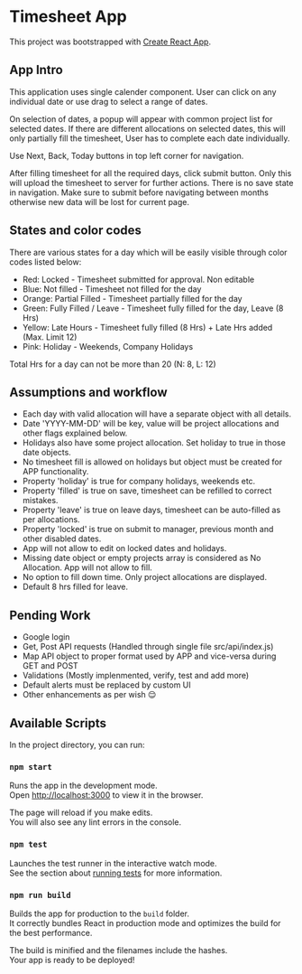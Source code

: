 # Timesheet App

This project was bootstrapped with [Create React App](https://github.com/facebook/create-react-app).

## App Intro

This application uses single calender component. User can click on any individual date or use drag to select a range of dates.

On selection of dates, a popup will appear with common project list for selected dates. If there are different allocations on selected dates, this will only partially fill the timesheet, User has to complete each date individually.

Use Next, Back, Today buttons in top left corner for navigation.

After filling timesheet for all the required days, click submit button. Only this will upload the timesheet to server for further actions. There is no save state in navigation. Make sure to submit before navigating between months otherwise new data will be lost for current page.

## States and color codes

There are various states for a day which will be easily visible through color codes listed below:

- Red: Locked - Timesheet submitted for approval. Non editable
- Blue: Not filled - Timesheet not filled for the day
- Orange: Partial Filled - Timesheet partially filled for the day
- Green: Fully Filled / Leave - Timesheet fully filled for the day, Leave (8 Hrs)
- Yellow: Late Hours - Timesheet fully filled (8 Hrs) + Late Hrs added (Max. Limit 12)
- Pink: Holiday - Weekends, Company Holidays

Total Hrs for a day can not be more than 20 (N: 8, L: 12)

## Assumptions and workflow
- Each day with valid allocation will have a separate object with all details.
- Date 'YYYY-MM-DD' will be key, value will be project allocations and other flags explained below.
- Holidays also have some project allocation. Set holiday to true in those date objects.
- No timesheet fill is allowed on holidays but object must be created for APP functionality.
- Property 'holiday' is true for company holidays, weekends etc.
- Property 'filled' is true on save, timesheet can be refilled to correct mistakes.
- Property 'leave' is true on leave days, timesheet can be auto-filled as per allocations.
- Property 'locked' is true on submit to manager, previous month and other disabled dates. 
- App will not allow to edit on locked dates and holidays.
- Missing date object or empty projects array is considered as No Allocation. App will not allow to fill.
- No option to fill down time. Only project allocations are displayed.
- Default 8 hrs filled for leave. 

## Pending Work
- Google login
- Get, Post API requests (Handled through single file src/api/index.js)
- Map API object to proper format used by APP and vice-versa during GET and POST
- Validations (Mostly implenmented, verify, test and add more)
- Default alerts must be replaced by custom UI
- Other enhancements as per wish :relieved:

## Available Scripts

In the project directory, you can run:

### `npm start`

Runs the app in the development mode.<br>
Open [http://localhost:3000](http://localhost:3000) to view it in the browser.

The page will reload if you make edits.<br>
You will also see any lint errors in the console.

### `npm test`

Launches the test runner in the interactive watch mode.<br>
See the section about [running tests](https://facebook.github.io/create-react-app/docs/running-tests) for more information.

### `npm run build`

Builds the app for production to the `build` folder.<br>
It correctly bundles React in production mode and optimizes the build for the best performance.

The build is minified and the filenames include the hashes.<br>
Your app is ready to be deployed!